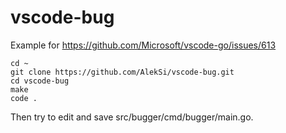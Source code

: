 # vscode-bug

Example for https://github.com/Microsoft/vscode-go/issues/613

```
cd ~
git clone https://github.com/AlekSi/vscode-bug.git
cd vscode-bug
make
code .
```

Then try to edit and save src/bugger/cmd/bugger/main.go.
